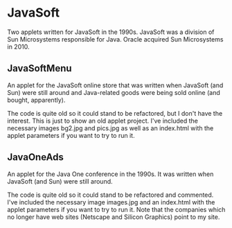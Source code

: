 # JavaSoft

Two applets written for JavaSoft in the 1990s. JavaSoft was a division of Sun Microsystems responsible for Java. Oracle acquired Sun Microsystems in 2010.

## JavaSoftMenu
An applet for the JavaSoft online store that was written when JavaSoft (and Sun) were still around and Java-related goods were being sold online (and bought, apparently).

The code is quite old so it could stand to be refactored, but I don't have the interest. This is just to show an old applet project. I've included the necessary images bg2.jpg and pics.jpg as well as an index.html with the applet parameters if you want to try to run it.

## JavaOneAds
An applet for the Java One conference in the 1990s. It was written when JavaSoft (and Sun) were still around.

The code is quite old so it could stand to be refactored and commented. I've included the necessary image images.jpg and an index.html with the applet parameters if you want to try to run it. Note that the companies which no longer have web sites (Netscape and Silicon Graphics) point to my site.

